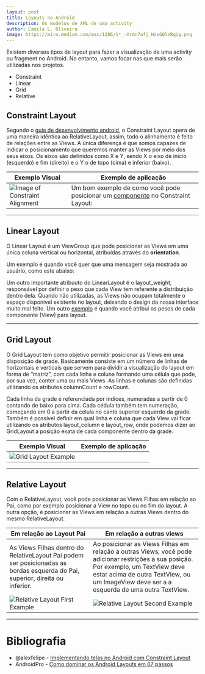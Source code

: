 ```yaml
---
layout: post
title: Layouts no Android
description: Os modelos de XML de uma activity
author: Camila L. Oliveira
image: https://miro.medium.com/max/1286/1*_-Xrmn7afj_HzxGOlsRqig.png
---
```


Existem diversos tipos de layout para fazer a visualização de uma activity ou fragment no Android. No entanto, vamos focar nas que mais serão utilizadas nos projetos.
 - Constraint
 - Linear
 - Grid
 - Relative

## Constraint Layout
Segundo o [guia de desenvolvimento android](https://developer.android.com/training/constraint-layout/index.html), o Constraint Layout opera de uma maneira idêntica ao RelativeLayout, assim,
todo o alinhamento é feito de relações entre as Views. A única diferença é que somos capazes de indicar o posicionamento que queremos manter as Views por meio dos seus eixos.
Os eixos são definidos como X e Y, sendo X o eixo de ínicio (esquerdo) e fim (direito) e o Y o de topo (cima) e inferior (baixo).

Exemplo Visual | Exemplo de aplicação 
------------ | -------------
![Image of Constraint Alignment](https://miro.medium.com/max/429/1*3jIUT0p0bf0-2baw_K68QQ.png) | Um bom exemplo de como você pode posicionar um [componente](/posts/2019-11-14-components-in-android) no Constraint Layout: <script src="https://gist.github.com/clcmoliveira/f89d5ed420f9749f06caf4e2e726b14f.js"></script>


------

## Linear Layout
O Linear Layout é um ViewGroup que pode posicionar as Views em uma única coluna vertical ou horizontal, atribuídas através do **orientation**.

Um exemplo é quando você quer que uma mensagem seja mostrada ao usuário, como este abaixo:
<script src="https://gist.github.com/clcmoliveira/aa64bc7f6e60133e2c6166ef714b60ed.js"></script>

Um outro importante atribuuto do LinearLayout é o layout_weight, responsável por definir o peso que cada View tem referente a distribuição dentro dela. Quando não utilizadas, 
as Views não ocupam totalmente o espaço disponível existente no layout, deixando o design da nossa interface muito mal feito.
Um outro [exemplo](https://gist.github.com/clcmoliveira/aa64bc7f6e60133e2c6166ef714b60ed#file-act_linear_layout_example_2-xml) é quando você atribui os pesos de cada componente (View) para layout.

------

## Grid Layout
O Grid Layout tem como objetivo permitir posicionar as Views em uma disposição de grade. Basicamente consiste em um número de linhas de horizontais e verticais que servem para dividir a visualização do layout em forma de “matriz”, com cada linha e coluna formando uma célula que pode, por sua vez, conter uma ou mais Views. As linhas e colunas são definidas utilizando os atributos columnCount e rowCount.

Cada linha da grade é referenciada por índices, numeradas a partir de 0 contando de baixo para cima. Cada cédula também tem numeração, começando em 0 a partir da célula no canto superior esquerdo da grade. Também é possível definir em qual linha e coluna que cada View vai ficar utilizando os atributos layout_column e layout_row, onde podemos dizer ao GridLayout a posição exata de cada componente dentro da grade.

Exemplo Visual | Exemplo de aplicação 
------------ | -------------
![Grid Layout Example](https://www.androidpro.com.br/wp-content/uploads/2016/07/gridlayout-exemplo.png) | <script src="https://gist.github.com/clcmoliveira/4b47c5e7c9805811eeacc8e7267603a2.js"></script>


----

## Relative Layout
Com o RelativeLayout, você pode posicionar as Views Filhas em relação ao Pai, como por exemplo posicionar a View no topo ou no fim do layout. A outra opção, é posicionar as Views em relação a outras Views dentro do mesmo RelativeLayout.

Em relação ao Layout Pai | Em relação a outras views
------------ | -------------
As Views Filhas dentro do RelativeLayout Pai podem ser posicionadas as bordas esquerda do Pai, superior, direita ou inferior. | Ao posicionar as Views Filhas em relação a outras Views, você pode adicionar restrições a sua posição. Por exemplo, um TextView deve estar acima de outra TextView, ou um ImageView deve ser a a esquerda de uma outra TextView.
![Relative Layout First Example](https://www.androidpro.com.br/wp-content/uploads/2016/07/relativelayout-relativo-pai.png) | ![Relative Layout Second Example](https://www.androidpro.com.br/wp-content/uploads/2016/07/relativelayout-relativo-outras-views-exemplo.png)


---------
# Bibliografia
- @alexfelipe - [Implementando telas no Android com Constraint Layout](https://medium.com/collabcode/implementando-telas-no-android-com-constraint-layout-13a90e44622f)
- AndroidPro - [Como dominar os Android Layouts em 07 passos](https://www.androidpro.com.br/blog/desenvolvimento-android/android-layouts-viewgroups-intro/#LinearLayout_Horizontal_e_Vertical)
